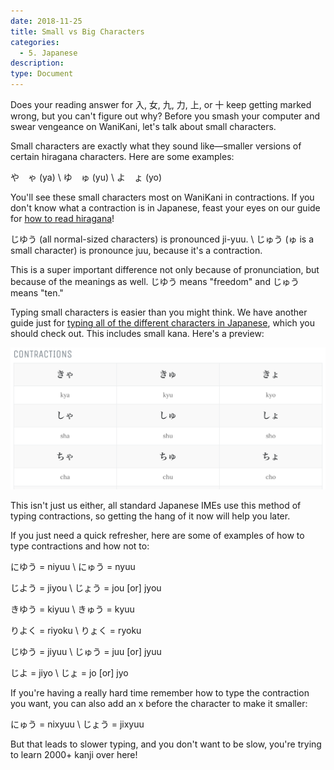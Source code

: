 ```yaml
---
date: 2018-11-25
title: Small vs Big Characters
categories:
  - 5. Japanese
description:
type: Document
---
```


Does your reading answer for 入, 女, 九, 力, 上, or 十 keep getting marked wrong, but you can't figure out why? Before you smash your computer and swear vengeance on WaniKani, let's talk about small characters.

Small characters are exactly what they sound like—smaller versions of certain hiragana characters. Here are some examples:

や　ゃ (ya) \\
ゆ　ゅ (yu) \\
よ　ょ (yo)

You'll see these small characters most on WaniKani in contractions. If you don't know what a contraction is in Japanese, feast your eyes on our guide for [how to read hiragana](https://www.tofugu.com/japanese/learn-hiragana/)!

じゆう (all normal-sized characters) is pronounced ji-yuu. \\
じゅう (ゅ is a small character) is pronounce juu, because it's a contraction.

This is a super important difference not only because of pronunciation, but because of the meanings as well. じゆう means "freedom" and じゅう means "ten."

Typing small characters is easier than you might think. We have another guide just for [typing all of the different characters in Japanese](https://www.tofugu.com/japanese/how-to-type-in-japanese/), which you should check out. This includes small kana. Here's a preview:

![How to type contractions](/images/how-to-type-contractions.png)

This isn't just us either, all standard Japanese IMEs use this method of typing contractions, so getting the hang of it now will help you later.

If you just need a quick refresher, here are some of examples of how to type contractions and how not to:

にゆう = niyuu \\
にゅう = nyuu

じよう = jiyou \\
じょう = jou [or] jyou

きゆう = kiyuu \\
きゅう = kyuu

りよく = riyoku \\
りょく = ryoku

じゆう = jiyuu \\
じゅう = juu [or] jyuu

じよ = jiyo \\
じょ = jo [or] jyo

If you're having a really hard time remember how to type the contraction you want, you can also add an x before the character to make it smaller:

にゅう = nixyuu \\
じょう = jixyuu

But that leads to slower typing, and you don't want to be slow, you're trying to learn 2000+ kanji over here!
